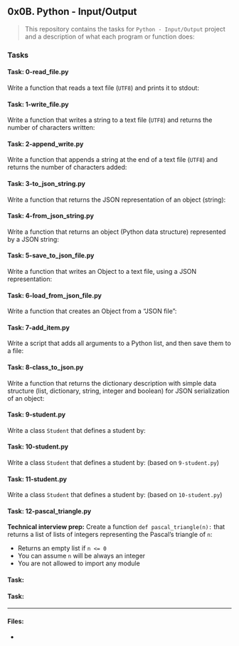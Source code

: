 ## 0x0B. Python - Input/Output

> This repository contains the tasks for `Python - Input/Output` project and a description of what each program or function does:

### Tasks

#### Task: 0-read_file.py
Write a function that reads a text file (`UTF8`) and prints it to stdout:

#### Task:  1-write_file.py
Write a function that writes a string to a text file (`UTF8`) and returns the number of characters written:

#### Task: 2-append_write.py
Write a function that appends a string at the end of a text file (`UTF8`) and returns the number of characters added:

#### Task: 3-to_json_string.py
Write a function that returns the JSON representation of an object (string):

#### Task: 4-from_json_string.py
Write a function that returns an object (Python data structure) represented by a JSON string:

#### Task: 5-save_to_json_file.py
Write a function that writes an Object to a text file, using a JSON representation:

#### Task: 6-load_from_json_file.py
Write a function that creates an Object from a “JSON file”:

#### Task: 7-add_item.py
Write a script that adds all arguments to a Python list, and then save them to a file:

#### Task: 8-class_to_json.py
Write a function that returns the dictionary description with simple data structure (list, dictionary, string, integer and boolean) for JSON serialization of an object:

#### Task: 9-student.py
Write a class `Student` that defines a student by:

#### Task: 10-student.py
Write a class `Student` that defines a student by: (based on `9-student.py`)

#### Task: 11-student.py
Write a class `Student` that defines a student by: (based on `10-student.py`)

#### Task: 12-pascal_triangle.py
**Technical interview prep:** 
Create a function `def pascal_triangle(n):` that returns a list of lists of integers representing the Pascal’s triangle of `n`:
* Returns an empty list if `n <= 0`
* You can assume `n` will be always an integer
* You are not allowed to import any module

#### Task: 


#### Task: 


___

#### Files:

* []()


